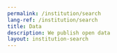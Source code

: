 ```yaml
---
permalink: /institution/search
lang-ref: /institution/search
title: Data
description: We publish open data
layout: institution-search
---
```


